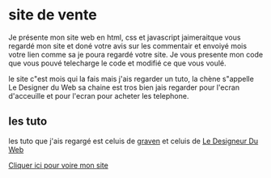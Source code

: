 # site de vente

Je présente mon site web en html, css et javascript jaimeraitque vous regardé mon site et doné votre avis sur les commentair et envoiyé mois votre lien comme sa je poura regardé votre site. Je vous presente mon code que vous pouvé telecharge le code et modifié ce que vous voulé.

le site c"est mois qui la fais mais j'ais regarder un tuto, la chène s"appelle Le Designer du Web sa chaine est tros bien jais regarder pour l'ecran d'acceuille et pour l'ecran pour acheter les telephone.

## les tuto 

les tuto que j'ais regargé est celuis de <a href="https://www.youtube.com/channel/UCIHVyohXw6j2T-83-uLngEg">graven</a> et celuis de <a href="https://www.youtube.com/channel/UCMFbNXUkjSUJ6WC20tGTzJg">Le Designeur Du Web</a>

<a href="https://hackzak.github.io/site-de-vente/">Cliquer ici pour voire mon site</a>